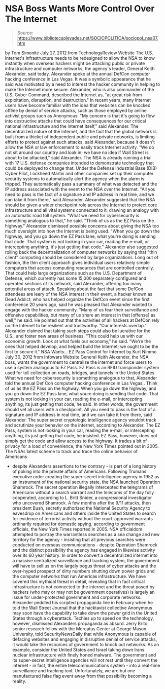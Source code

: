 # NSA Boss Wants More Control Over The Internet

> Source: https://www.bibliotecapleyades.net/SOCIOPOLITICA/sociopol_nsa07.htm

by Tom Simonite
July 27, 2012
from
TechnologyReview Website
The U.S. Internet's infrastructure needs to be redesigned to allow
the NSA
to know instantly when overseas hackers might be attacking public or private
infrastructure and computer networks, the agency's leader, General Keith
Alexander, said today.
Alexander spoke at the annual
DefCon computer hacking conference in Las Vegas. It was a symbolic
appearance that he said was motivated by a need to interest the hacker
community in helping to make the Internet more secure.
Alexander, who is also commander of the
U.S. Cyber Command, described the Internet
as,
"at great risk from exploitation,
disruption, and destruction."
In recent years, many Internet users have become
familiar with the idea that websites can be knocked offline by denial of
service attacks, such as those employed by online activist groups such as
Anonymous.
"My concern is that it's going to flow into
destructive attacks that could have consequences for our critical
national infrastructure and the Internet itself," said Alexander.
The decentralized nature of the Internet, and
the fact that the global network is built from a thicket of independent
public and private networks, is limiting efforts to protect against such
attacks, said Alexander, because it doesn't allow the NSA or law enforcement
to easily track Internet activity.
"We do not sit around our country and look
in; we have no idea if Wall Street is about to be attacked," said
Alexander.
The NSA is already running a trial with 17 U.S.
defense companies intended to demonstrate technology that could be deployed
to change that.
Under the Defense Industrial Base (DIB) Cyber
Pilot, Lockheed Martin and other companies set up their computer security
systems to automatically alert the agency when the alarm is tripped.
They automatically pass a summary of what was
detected and the IP address associated with the event to the NSA over the
Internet.
"All you need to pass is the fact of a
signature and IP address in real time, and we can take it from there,"
said Alexander.
Alexander suggested that the NSA should be given
a wider checkpoint role across the Internet to protect core infrastructure
and all vital systems connected to it, drawing an analogy with an automatic
road toll system.
"What we need for cybersecurity is something
analogous to that," he said. "Think of us as the
EZ Pass on the
highway."
Alexander dismissed possible concerns about
giving the NSA too much oversight into how the Internet is being used.
"When you go down the highway, and you go
down the EZ Pass lane, what you're doing is sending that code. That
system is not looking in your car, reading the e-mail, or intercepting
anything, it's just getting that code."
Alexander also suggested rolling back the
decentralization of computer networks by saying that "thin client" computing
should be considered by large organizations.
Long out of fashion, the thin client approach
gives individual users relatively simple computers that access computing
resources that are controlled centrally. That could help large organizations
such as the U.S. Department of Defense, which currently has some 15,000
separately configured and operated sections of its network, said Alexander,
offering too many potential areas of attack.
Speaking about the fact that some DefCon attendees are leery of the NSA
interest in their event, a hacker known as Dead Addict, who has helped
organize the DefCon event since the first conference 20 years ago, said he
was pleased that Alexander wanted to engage with the hacker community.
"Many of us fear their surveillance and
offensive capabilities, but many of us share an interest in that
[offense] as well," he said.
He pointed out that the activities of all
hackers at DefCon rely on the Internet to be resilient and trustworthy.
"Our interests overlap."
Alexander claimed that taking such steps could
also be lucrative for the U.S., and foster new areas of business.
"This could help us with our economic
growth. Look at what fuels our economy," he said. "We're the ones that
helped develop, and helped build the Internet; we ought to be the first
to secure it."
NSA Wants...
EZ Pass Control for Internet
by Kurt Nimmo
July 30, 2012
from
Infowars Website
General Keith
Alexander, the NSA boss,
wants the government to
centralize the internet
and force users to use a
system analogous to EZ Pass.
EZ Pass is an
RFID transponder system used for toll collection on roads,
bridges, and tunnels in the United States.
What we need for cybersecurity is something
analogous to that, Alexander told the annual Def Con computer hacking
conference in Las Vegas.. Think of us as the EZ Pass on the highway.
When you go down the highway, and you go down the EZ Pass lane, what
youre doing is sending that code. That system is not looking in your
car, reading the e-mail, or intercepting anything, its just getting
that code, he said.
In other words, the government should vet all
users with a checkpoint.
All you need to pass is the fact of a
signature and IP address in real time, and we can take it from there,
said Alexander.
The super secret cryptologic intelligence agency
wouldnt track and scrutinize your behavior on the internet, according to
Alexander.
The EZ Pass,
system is not looking in your car, reading
the e-mail, or intercepting anything, its just getting that code, he
insisted.
EZ Pass, however, does not simply get the code
and allow access to the highway.
It trades a bit of privacy for a load of
convenience, the New York Times
pointed out in 2005.
The NSAs latest scheme to track and trace the online behavior of Americans
- despite Alexanders assertions to the contrary - is part of a long history
of poking into the private affairs of Americans.
Following Trumans executive order creating the super-secret intelligence
agency in 1952 as an instrument of the national security state, the NSA
launched Operation Shamrock.
The secret operation illegally intercepted the
telegrams of Americans without a search warrant and the telecoms of the day
fully cooperated, according to L. Britt Snider, a congressional
investigator who
uncovered Shamrock.
A few months after the 9/11 attacks, then president
Bush,
secretly authorized the National Security
Agency to eavesdrop on Americans and others inside the United States to
search for evidence of terrorist activity without the court-approved
warrants ordinarily required for domestic spying, according to
government officials, the New York Times
reported in 2005.
NSA officialdom attempted to portray the
warrantless searches as a sea change and new territory for the agency -
insisting that all previous searches were conducted on overseas
communications - despite
Operation Shamrock and the distinct
possibility the agency has engaged in likewise activity over its 60 year
history:
In order to convert a decentralized internet into a massive centralized
surveillance and tracking system, the government will have to sell us on the
largely bogus threat of cyber attacks and the over-hyped prospect of dirty
numbers shutting down power grids and the computer networks that run
Americas infrastructure.
We have covered this
mythical threat in detail, revealing that
in fact critical infrastructure is not connected to the internet and the
threat posed by hackers (who may or may not be government operatives) is
largely an issue for under-protected government and corporate networks.
Alexander peddled his scripted propaganda line in February when
he told the Wall Street Journal that the
hacktavist collective Anonymous may soon have the capability to take down
the power grid in the United States through a cyberattack.
Techies up to speed on the technology, however,
dismissed Alexanders propaganda as absurd.
Jerry Brito, senior research fellow with the Mercatus Center at
George Mason University,
told SecurityNewsDaily that while Anonymous
is capable of defacing websites and engaging in disruptive denial of service
attacks, it would take the resources of government to knock out networks. As
an example, consider the United States and Israel taking down Irans nuclear
infrastructure with finely honed malware.
The government and its super-secret intelligence agencies will not rest
until they convert the internet - in fact, the entire telecommunications
system - into a real-time surveillance and tracking tool.
Unfortunately, we are but one manufactured false flag event away from that
possibility becoming a reality.

